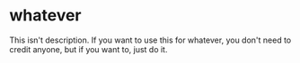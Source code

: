 # whatever
This isn't description.
If you want to use this for whatever, you don't need to credit anyone, but if you want to,
just do it.
